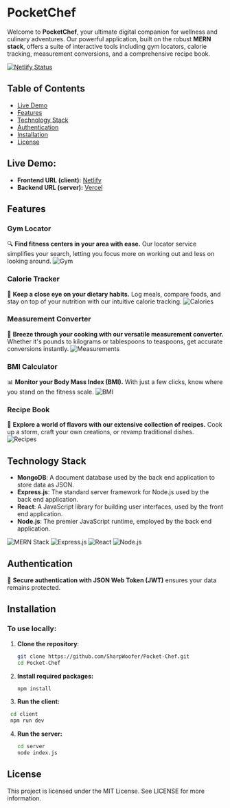 # PocketChef

Welcome to **PocketChef**, your ultimate digital companion for wellness and culinary adventures. Our powerful application, built on the robust **MERN stack**, offers a suite of interactive tools including gym locators, calorie tracking, measurement conversions, and a comprehensive recipe book.

[![Netlify Status](https://api.netlify.com/api/v1/badges/2447f604-7762-4c40-b65e-b2b3320019a4/deploy-status)](https://app.netlify.com/sites/pocketchef-sg/deploys)

## Table of Contents
- [Live Demo](#live-demo)
- [Features](#features)
- [Technology Stack](#technology-stack)
- [Authentication](#authentication)
- [Installation](#installation)
- [License](#license)

## Live Demo:
- **Frontend URL (client):** [Netlify](https://pocketchef-sg.netlify.app/)
- **Backend URL (server):** [Vercel](https://pocket-chef-sigma.vercel.app/)

## Features

### Gym Locator
🔍 **Find fitness centers in your area with ease.** Our locator service simplifies your search, letting you focus more on working out and less on looking around.
![Gym](https://img.icons8.com/color/48/000000/gym.png)

### Calorie Tracker
🍎 **Keep a close eye on your dietary habits.** Log meals, compare foods, and stay on top of your nutrition with our intuitive calorie tracking.
![Calories](https://img.icons8.com/color/48/000000/calories.png)

### Measurement Converter
🔄 **Breeze through your cooking with our versatile measurement converter.** Whether it's pounds to kilograms or tablespoons to teaspoons, get accurate conversions instantly.
![Measurements](https://img.icons8.com/color/48/000000/weight.png)

### BMI Calculator
📊 **Monitor your Body Mass Index (BMI).** With just a few clicks, know where you stand on the fitness scale.
![BMI](https://img.icons8.com/color/48/000000/scale.png)

### Recipe Book
📖 **Explore a world of flavors with our extensive collection of recipes.** Cook up a storm, craft your own creations, or revamp traditional dishes.
![Recipes](https://img.icons8.com/color/48/000000/cookbook.png)

## Technology Stack

- **MongoDB**: A document database used by the back end application to store data as JSON.
- **Express.js**: The standard server framework for Node.js used by the back end application.
- **React**: A JavaScript library for building user interfaces, used by the front end application.
- **Node.js**: The premier JavaScript runtime, employed by the back end application.

![MERN Stack](https://img.icons8.com/color/48/000000/mongodb.png) ![Express.js](https://img.icons8.com/color/48/000000/express-js.png) ![React](https://img.icons8.com/color/48/000000/react.png) ![Node.js](https://img.icons8.com/color/48/000000/nodejs.png)

## Authentication
🔐 **Secure authentication with JSON Web Token (JWT)** ensures your data remains protected.

## Installation

### To use locally:

1. **Clone the repository**:
   ```bash
   git clone https://github.com/SharpWoofer/Pocket-Chef.git
   cd Pocket-Chef
   ```
2. **Install required packages:**
   ```bash
   npm install
   ```
3. **Run the client:**
  ```bash
   cd client
   npm run dev
   ```
4. **Run the server:**
   ```bash
   cd server
   node index.js
   ```
## License
This project is licensed under the MIT License. See LICENSE for more information.
